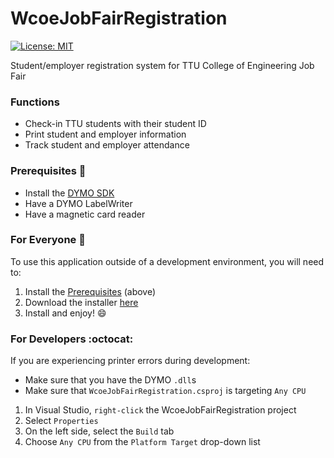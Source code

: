 # WcoeJobFairRegistration
[![License: MIT](https://img.shields.io/badge/License-MIT-yellow.svg)](https://opensource.org/licenses/MIT)

Student/employer registration system for TTU College of Engineering Job Fair

### Functions

 * Check-in TTU students with their student ID
 * Print student and employer information
 * Track student and employer attendance
 
### Prerequisites :floppy_disk:

 * Install the [DYMO SDK](http://www.dymo.com/en-US/dymo-user-guides/dymo-user-guides/dymo-label-v8-software-developers-kit-dymo-sdk-v8-windows-p)
 * Have a DYMO LabelWriter
 * Have a magnetic card reader

### For Everyone :busts_in_silhouette:
To use this application outside of a development environment, you will need to:

 1. Install the [Prerequisites](#prerequisites) (above)
 2. Download the installer [here](https://github.com/the-pat/WcoeJobFairRegistration/releases)
 3. Install and enjoy! :smile:

### For Developers :octocat:
If you are experiencing printer errors during development:

 * Make sure that you have the DYMO `.dll`s
 * Make sure that `WcoeJobFairRegistration.csproj` is targeting `Any CPU`
  1. In Visual Studio, `right-click` the WcoeJobFairRegistration project
  2. Select `Properties`
  3. On the left side, select the `Build` tab
  4. Choose `Any CPU` from the `Platform Target` drop-down list
